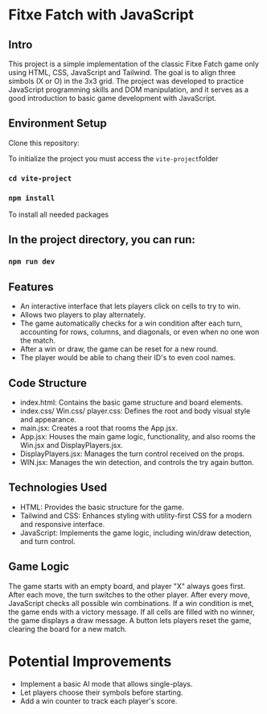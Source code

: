 # Fitxe Fatch with JavaScript

## Intro
This project is a simple implementation of the classic Fitxe Fatch game only using HTML, CSS, JavaScript and Tailwind. The goal is to align three simbols (X or O) in the 3x3 grid. The project was developed to practice JavaScript programming skills and DOM manipulation, and it serves as a good introduction to basic game development with JavaScript.


## Environment Setup

Clone this repository:

To initialize the project you must access the `vite-project`folder
### `cd vite-project`

### `npm install`
To install all needed packages

## In the project directory, you can run:

### `npm run dev`

## Features
- An interactive interface that lets players click on cells to try to win.
- Allows two players to play alternately.
- The game automatically checks for a win condition after each turn, accounting for rows, columns, and diagonals, or even when no one won the match.
- After a win or draw, the game can be reset for a new round.
- The player would be able to chang their ID's to even cool names.


## Code Structure
- index.html: Contains the basic game structure and board elements.
- index.css/ Win.css/ player.css: Defines the root and body visual style and appearance.
- main.jsx: Creates a root that rooms the App.jsx.
- App.jsx: Houses the main game logic, functionality, and also rooms the Win.jsx and DisplayPlayers.jsx.
- DisplayPlayers.jsx: Manages the turn control received on the props.
- WIN.jsx: Manages the win detection, and controls the try again button.


## Technologies Used
- HTML: Provides the basic structure for the game.
- Tailwind and CSS: Enhances styling with utility-first CSS for a modern and responsive interface.
- JavaScript: Implements the game logic, including win/draw detection, and turn control.


## Game Logic
The game starts with an empty board, and player "X" always goes first. After each move, the turn switches to the other player. After every move, JavaScript checks all possible win combinations. If a win condition is met, the game ends with a victory message. If all cells are filled with no winner, the game displays a draw message. A button lets players reset the game, clearing the board for a new match.


# Potential Improvements
- Implement a basic AI mode that allows single-plays.
- Let players choose their symbols before starting.
- Add a win counter to track each player's score.
